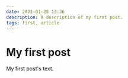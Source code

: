```yaml
---
date: 2021-01-28 13:36
description: A description of my first post.
tags: first, article
---
```

# My first post

My first post's text.